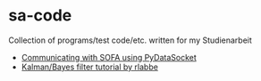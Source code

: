 # sa-code
Collection of programs/test code/etc. written for my Studienarbeit

* [Communicating with SOFA using PyDataSocket](../../comms-sofa)
* [Kalman/Bayes filter tutorial by rlabbe](../../rlabbe)